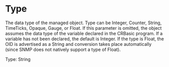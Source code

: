 # Type

The data type of the managed object. Type can be Integer, Counter, String, TimeTicks, Opaque, Gauge, or Float. If this parameter is omitted, the object assumes the data type of the variable declared in the CRBasic program. If a variable has not been declared, the default is Integer. If the type is Float, the OID is advertised as a String and conversion takes place automatically (since SNMP does not natively support a type of Float).

Type: String

